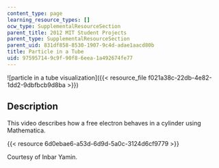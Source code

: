 ```yaml
---
content_type: page
learning_resource_types: []
ocw_type: SupplementalResourceSection
parent_title: 2012 MIT Student Projects
parent_type: SupplementalResourceSection
parent_uid: 831df858-8530-1907-9c4d-adae1aacd80b
title: Particle in a Tube
uid: 97595714-9c9f-90f8-6eea-1a492674fe77
---
```


![particle in a tube visualization]({{< resource_file f021a38c-22db-4e82-1dd2-9dbfbcb9d8ba >}})

Description
-----------

This video describes how a free electron behaves in a cylinder using Mathematica.

{{< resource 6d0ebae6-a53d-6d9d-5a0c-3124d6cf9779 >}}

Courtesy of Inbar Yamin.